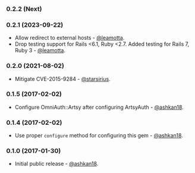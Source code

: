 ### 0.2.2 (Next)

### 0.2.1 (2023-09-22)
* Allow redirect to external hosts - [@leamotta](https://github.com/leamotta).
* Drop testing support for Rails <6.1, Ruby <2.7. Added testing for Rails 7, Ruby 3 - [@leamotta](https://github.com/leamotta).

### 0.2.0 (2021-08-02)
* Mitigate CVE-2015-9284 - [@starsirius](https://github.com/starsirius).

### 0.1.5 (2017-02-02)
* Configure OmniAuth::Artsy after configuring ArtsyAuth - [@ashkan18](https://github.com/ashkan18).

### 0.1.4 (2017-02-02)
* Use proper `configure` method for configuring this gem - [@ashkan18](https://github.com/ashkan18).

### 0.1.0 (2017-01-30)

* Initial public release - [@ashkan18](https://github.com/ashkan18).
